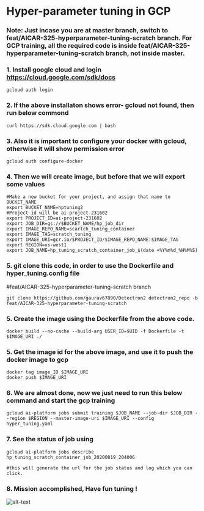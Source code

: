 # Hyper-parameter tuning in GCP

### Note: Just incase you are at master branch, switch to feat/AICAR-325-hyperparameter-tuning-scratch branch. For GCP training, all the required code is inside feat/AICAR-325-hyperparameter-tuning-scratch branch, not inside master.

### 1. Install google cloud and login https://cloud.google.com/sdk/docs
```
gcloud auth login
```

### 2. If the above installaton shows error- gcloud not found, then run below commond
```
curl https://sdk.cloud.google.com | bash
```

### 3. Also it is important to configure your docker with gcloud, otherwise it will show permission error
```
gcloud auth configure-docker
```

### 4. Then we will create image, but before that we will export some values

```
#Make a new bucket for your project, and assign that name to BUCKET_NAME
export BUCKET_NAME=hptuning2
#Project id will be ai-project-231602
export PROJECT_ID=ai-project-231602
export JOB_DIR=gs://$BUCKET_NAME/hp_job_dir
export IMAGE_REPO_NAME=scartch_tuning_container
export IMAGE_TAG=scratch_tuning
export IMAGE_URI=gcr.io/$PROJECT_ID/$IMAGE_REPO_NAME:$IMAGE_TAG
export REGION=us-west1
export JOB_NAME=hp_tuning_scratch_container_job_$(date +%Y%m%d_%H%M%S)

```

### 5. git clone this code, in order to use the Dockerfile and hyper_tuning.config file
#feat/AICAR-325-hyperparameter-tuning-scratch branch
```
git clone https://github.com/gaurav67890/Detectron2 detectron2_repo -b feat/AICAR-325-hyperparameter-tuning-scratch
```

### 5. Create the image using the Dockerfile from the above code.
```
docker build --no-cache --build-arg USER_ID=$UID -f Dockerfile -t $IMAGE_URI ./
```

### 5. Get the image id for the above image, and use it to push the docker image to gcp
```
docker tag image_ID $IMAGE_URI
docker push $IMAGE_URI

```

### 6. We are almost done, now we just need to run this below command and start the gcp training
```
gcloud ai-platform jobs submit training $JOB_NAME --job-dir $JOB_DIR --region $REGION --master-image-uri $IMAGE_URI --config hyper_tuning.yaml
```
### 7. See the status of job using
```
gcloud ai-platform jobs describe hp_tuning_scratch_container_job_20200819_204006

#this will generate the url for the job status and log which you can click. 
```
### 8. Mission accomplished, Have fun tuning !

![alt-text](https://github.com/gaurav67890/Detectron2/blob/feat/AICAR-325-hyperparameter-tuning-scratch/landscape-1467725698-leonardo-di-caprio-great-gatsby.gif)

